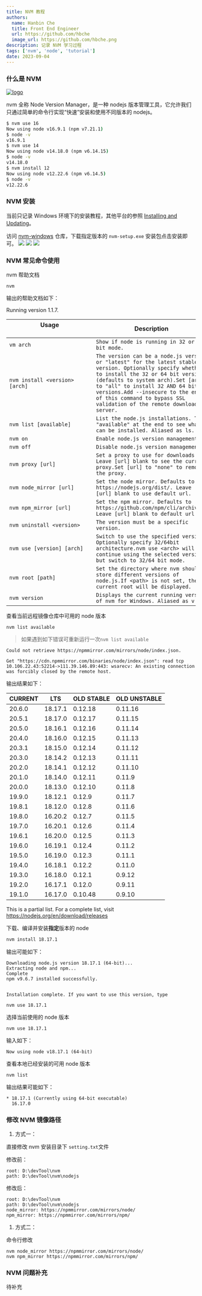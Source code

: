 ```yaml
---
title: NVM 教程
authors:
  name: Hanbin Che
  title: Front End Engineer
  url: https://github.com/hbche
  image_url: https://github.com/hbche.png
description: 记录 NVM 学习过程
tags: ['nvm', 'node', 'tutorial']
date: 2023-09-04
---
```


### 什么是 NVM

[![logo](./nvm-logo-black.svg#logo-width)](https://github.com/nvm-sh/nvm)

nvm 全称 Node Version Manager，是一种 nodejs 版本管理工具，它允许我们只通过简单的命令行实现“快速”安装和使用不同版本的 nodejs。

```cmd title=命令行示例
$ nvm use 16
Now using node v16.9.1 (npm v7.21.1)
$ node -v
v16.9.1
$ nvm use 14
Now using node v14.18.0 (npm v6.14.15)
$ node -v
v14.18.0
$ nvm install 12
Now using node v12.22.6 (npm v6.14.5)
$ node -v
v12.22.6
```

### NVM 安装

当前只记录 Windows 环境下的安装教程，其他平台的参照 [Installing and Updating](https://github.com/nvm-sh/nvm#installing-and-updating)。

访问 [nvm-windows](https://github.com/coreybutler/nvm-windows/releases) 仓库，下载指定版本的 `nvm-setup.exe` 安装包点击安装即可。
![](./nvm-setup-01.png)
![](./nvm-setup-02.png)
![](./nvm-setup-03.png)

### NVM 常见命令使用

nvm 帮助文档

```
nvm
```

输出的帮助文档如下：

Running version 1.1.7.

| Usage &nbsp;&nbsp;&nbsp;&nbsp;&nbsp;&nbsp;&nbsp;&nbsp;&nbsp;&nbsp;&nbsp;&nbsp;&nbsp;&nbsp;&nbsp;&nbsp;&nbsp;&nbsp;&nbsp;&nbsp;&nbsp;&nbsp;&nbsp;&nbsp;&nbsp;&nbsp;&nbsp;&nbsp;&nbsp;&nbsp;&nbsp;&nbsp;&nbsp;&nbsp;&nbsp;&nbsp;&nbsp;&nbsp;&nbsp;&nbsp;&nbsp;&nbsp;&nbsp;&nbsp;&nbsp;&nbsp;&nbsp;&nbsp;&nbsp;&nbsp; | Description                                                                                                                                                                                                                                                                                                                        |
| ------------------------------------------------------------------------------------------------------------------------------------------------------------------------------------------------------------------------------------------------------------------------------------------------------------------ | ---------------------------------------------------------------------------------------------------------------------------------------------------------------------------------------------------------------------------------------------------------------------------------------------------------------------------------- |
| `vm arch`                                                                                                                                                                                                                                                                                                          | `Show if node is running in 32 or 64 bit mode.`                                                                                                                                                                                                                                                                                    |
| `nvm install <version> [arch]`                                                                                                                                                                                                                                                                                     | `The version can be a node.js version or "latest" for the latest stable version. Optionally specify whether to install the 32 or 64 bit version (defaults to system arch).Set [arch] to "all" to install 32 AND 64 bit versions.Add --insecure to the end of this command to bypass SSL validation of the remote download server.` |
| `nvm list [available]`                                                                                                                                                                                                                                                                                             | `List the node.js installations. Type "available" at the end to see what can be installed. Aliased as ls.`                                                                                                                                                                                                                         |
| `nvm on`                                                                                                                                                                                                                                                                                                           | `Enable node.js version management.`                                                                                                                                                                                                                                                                                               |
| `nvm off`                                                                                                                                                                                                                                                                                                          | `Disable node.js version management.`                                                                                                                                                                                                                                                                                              |
| `nvm proxy [url]`                                                                                                                                                                                                                                                                                                  | `Set a proxy to use for downloads. Leave [url] blank to see the current proxy.Set [url] to "none" to remove the proxy.`                                                                                                                                                                                                            |
| `nvm node_mirror [url]`                                                                                                                                                                                                                                                                                            | `Set the node mirror. Defaults to https://nodejs.org/dist/. Leave [url] blank to use default url.`                                                                                                                                                                                                                                 |
| `nvm npm_mirror [url]`                                                                                                                                                                                                                                                                                             | `Set the npm mirror. Defaults to https://github.com/npm/cli/archive/. Leave [url] blank to default url.`                                                                                                                                                                                                                           |
| `nvm uninstall <version>`                                                                                                                                                                                                                                                                                          | `The version must be a specific version.`                                                                                                                                                                                                                                                                                          |
| `nvm use [version] [arch]`                                                                                                                                                                                                                                                                                         | `Switch to use the specified version. Optionally specify 32/64bit architecture.nvm use <arch> will continue using the selected version, but switch to 32/64 bit mode.`                                                                                                                                                             |
| `nvm root [path]`                                                                                                                                                                                                                                                                                                  | `Set the directory where nvm should store different versions of node.js.If <path> is not set, the current root will be displayed.`                                                                                                                                                                                                 |
| `nvm version`                                                                                                                                                                                                                                                                                                      | `Displays the current running version of nvm for Windows. Aliased as v.`                                                                                                                                                                                                                                                           |

查看当前远程镜像仓库中可用的 node 版本

```
nvm list available
```

> 如果遇到如下错误可重新运行一次`nvm list available`

```
Could not retrieve https://npmmirror.com/mirrors/node/index.json.

Get "https://cdn.npmmirror.com/binaries/node/index.json": read tcp 10.106.22.43:52214->111.39.146.89:443: wsarecv: An existing connection was forcibly closed by the remote host.
```

输出结果如下：

| CURRENT | LTS     | OLD STABLE | OLD UNSTABLE |
| ------- | ------- | ---------- | ------------ |
| 20.6.0  | 18.17.1 | 0.12.18    | 0.11.16      |
| 20.5.1  | 18.17.0 | 0.12.17    | 0.11.15      |
| 20.5.0  | 18.16.1 | 0.12.16    | 0.11.14      |
| 20.4.0  | 18.16.0 | 0.12.15    | 0.11.13      |
| 20.3.1  | 18.15.0 | 0.12.14    | 0.11.12      |
| 20.3.0  | 18.14.2 | 0.12.13    | 0.11.11      |
| 20.2.0  | 18.14.1 | 0.12.12    | 0.11.10      |
| 20.1.0  | 18.14.0 | 0.12.11    | 0.11.9       |
| 20.0.0  | 18.13.0 | 0.12.10    | 0.11.8       |
| 19.9.0  | 18.12.1 | 0.12.9     | 0.11.7       |
| 19.8.1  | 18.12.0 | 0.12.8     | 0.11.6       |
| 19.8.0  | 16.20.2 | 0.12.7     | 0.11.5       |
| 19.7.0  | 16.20.1 | 0.12.6     | 0.11.4       |
| 19.6.1  | 16.20.0 | 0.12.5     | 0.11.3       |
| 19.6.0  | 16.19.1 | 0.12.4     | 0.11.2       |
| 19.5.0  | 16.19.0 | 0.12.3     | 0.11.1       |
| 19.4.0  | 16.18.1 | 0.12.2     | 0.11.0       |
| 19.3.0  | 16.18.0 | 0.12.1     | 0.9.12       |
| 19.2.0  | 16.17.1 | 0.12.0     | 0.9.11       |
| 19.1.0  | 16.17.0 | 0.10.48    | 0.9.10       |

This is a partial list. For a complete list, visit https://nodejs.org/en/download/releases

下载、编译并安装**指定**版本的 node

```cmd
nvm install 18.17.1
```

输出可能如下：

```
Downloading node.js version 18.17.1 (64-bit)...
Extracting node and npm...
Complete
npm v9.6.7 installed successfully.


Installation complete. If you want to use this version, type

nvm use 18.17.1
```

选择当前使用的 node 版本

```
nvm use 18.17.1
```

输入如下：

```
Now using node v18.17.1 (64-bit)
```

查看本地已经安装的可用 node 版本

```
nvm list
```

输出结果可能如下：

```
* 18.17.1 (Currently using 64-bit executable)
  16.17.0
```

### 修改 NVM 镜像路径

1. 方式一：

直接修改 nvm 安装目录下 `setting.txt`文件

修改前：

```
root: D:\devTool\nvm
path: D:\devTool\nvm\nodejs
```

修改后：

```
root: D:\devTool\nvm
path: D:\devTool\nvm\nodejs
node_mirror: https://npmmirror.com/mirrors/node/
npm_mirror: https://npmmirror.com/mirrors/npm/
```

1. 方式二：

命令行修改

```
nvm node_mirror https://npmmirror.com/mirrors/node/
nvm npm_mirror https://npmmirror.com/mirrors/npm/
```

### NVM 问题补充

待补充
